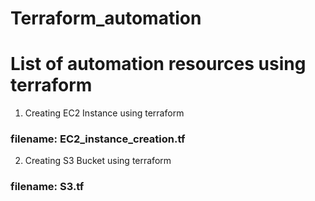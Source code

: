 # Terraform_automation

# List of automation resources using terraform

1) Creating EC2 Instance using terraform
### filename:  EC2_instance_creation.tf

2) Creating S3 Bucket using terraform
### filename:  S3.tf
